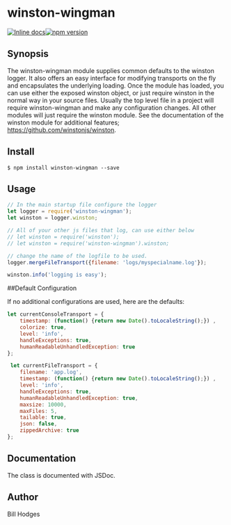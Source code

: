 # winston-wingman

[![Inline docs](http://inch-ci.org/github/wildbillh/winston-wingman.svg?branch=master)](http://inch-ci.org/github/wildbillh/winston-wingman)[![npm version](https://badge.fury.io/js/winston-wingman.svg)](https://badge.fury.io/js/winston-wingman)

## Synopsis
The winston-wingman module supplies common defaults to the winston logger.
It also offers an easy interface for modifying transports on the fly
and encapsulates the underlying loading.
Once the module has loaded, you can use either the exposed winston object, 
or just require winston in the normal way in your source files.
Usually the top level file in a project will require winston-wingman and make any configuration 
changes. All other modules will just require the winston module. 
See the documentation of the winston module for additional features; https://github.com/winstonjs/winston.

## Install
```
$ npm install winston-wingman --save
```


## Usage
```javascript
// In the main startup file configure the logger
let logger = require('winston-wingman');
let winston = logger.winston;

// All of your other js files that log, can use either below
// let winston = require('winston');
// let winston = require('winston-wingman').winston;

// change the name of the logfile to be used.
logger.mergeFileTransport({filename: 'logs/myspecialname.log'});

winston.info('logging is easy');

```

##Default Configuration

If no additional configurations are used, here are the defaults: 

```javascript
let currentConsoleTransport = {
    timestamp: (function() {return new Date().toLocaleString();}) ,
    colorize: true,
    level: 'info',
    handleExceptions: true,
    humanReadableUnhandledException: true
};

 let currentFileTransport = {
    filename: 'app.log',
    timestamp: (function() {return new Date().toLocaleString();}) ,
    level: 'info',
    handleExceptions: true,
    humanReadableUnhandledException: true,
    maxsize: 10000,
    maxFiles: 5,
    tailable: true,
    json: false,
    zippedArchive: true
};
```

## Documentation
The class is documented with JSDoc. 

## Author
Bill Hodges 
